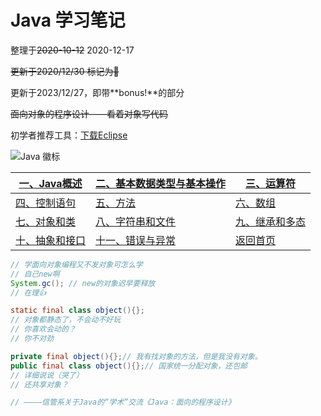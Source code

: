 # Java 学习笔记

整理于~~2020-10-12~~ 2020-12-17 

~~更新于2020/12/30  标记为🎈~~

更新于2023/12/27，即带**bonus!**的部分

~~面向对象的程序设计——看着对象写代码~~



初学者推荐工具：[下载Eclipse](https://www.eclipse.org/downloads/)

![Java 徽标](https://www.java.com/content/published/api/v1.1/assets/CONTA448BB91E07B484D864D20FF5E096D10/native?cb=_cache_3326&channelToken=1f7d2611846d4457b213dfc9048724dc)

| [一、Java概述](java_1.md)   | [二、基本数据类型与基本操作](java_2.md) | [三、运算符](java_3.md)                     |
| --------------------------- | --------------------------------------- | ------------------------------------------- |
| [四、控制语句](java_4.md)   | [五、方法](java_5.md)                   | [六、数组](java_6.md)                       |
| [七、对象和类](java_7.md)   | [八、字符串和文件](java_8.md)           | [九、继承和多态](java_9.md)                 |
| [十、抽象和接口](java_A.md) | [十一、错误与异常](java_B.md)           | [返回首页](https://samzhou-2019.github.io/) |

```java
// 学面向对象编程又不发对象可怎么学
// 自己new啊
System.gc(); // new的对象迟早要释放
// 在理👍

static final class object(){};
// 对象都静态了，不会动不好玩
// 你喜欢会动的？
// 你不对劲

private final object(){};// 我有找对象的方法，但是我没有对象。
public final class object(){};// 国家统一分配对象，还包邮
// 详细说说（哭了）
// 还共享对象？

// ————信管系关于Java的“学术”交流《Java：面向的程序设计》
```


